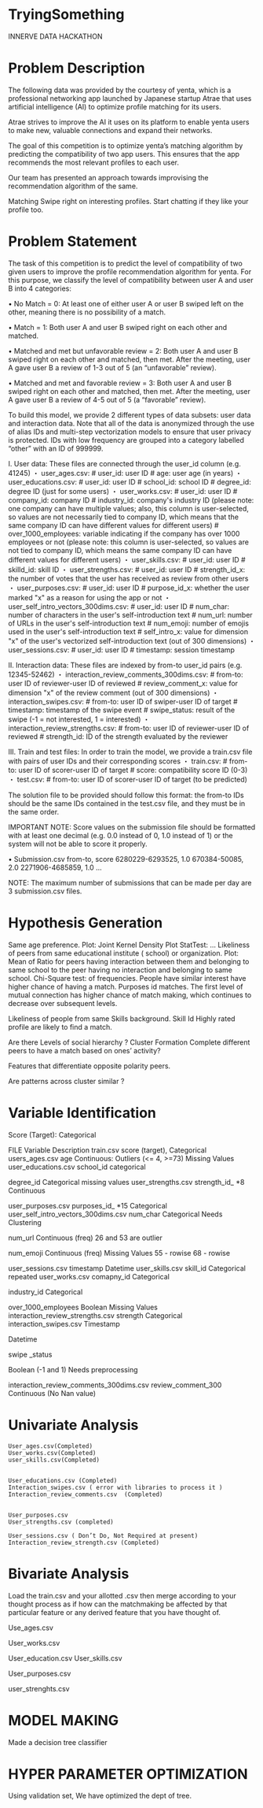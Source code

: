 # TryingSomething
INNERVE DATA HACKATHON

# Problem Description


The following data was provided by the courtesy of yenta, which is a professional networking app launched by Japanese startup Atrae that uses artificial intelligence (AI) to optimize profile matching for its users.

Atrae strives to improve the AI it uses on its platform to enable yenta users to make new, valuable connections and expand their networks.

The goal of this competition is to optimize yenta’s matching algorithm by predicting the compatibility of two app users. 
This ensures that the app recommends the most relevant profiles to each user.

Our team has  presented an approach towards improvising the recommendation algorithm of the same.

Matching
Swipe right on interesting profiles. Start chatting if they like your profile too.
 
 


















 # Problem Statement

The task of this competition is to predict the level of compatibility of two given users to improve the profile recommendation algorithm for yenta. For this purpose, we classify the level of compatibility between user A and user B into 4 categories: 

• No Match = 0: At least one of either user A or user B swiped left on the other, meaning there is no possibility of a match.

• Match = 1: Both user A and user B swiped right on each other and matched.

• Matched and met but unfavorable review = 2: Both user A and user B swiped right on each other and matched, then met. After the meeting, user A gave user B a review of 1-3 out of 5 (an “unfavorable” review).

• Matched and met and favorable review = 3: Both user A and user B swiped right on each other and matched, then met. After the meeting, user A gave user B a review of 4-5 out of 5 (a “favorable” review).

To build this model, we provide 2 different types of data subsets: user data and interaction data.
Note that all of the data is anonymized through the use of alias IDs and multi-step vectorization models to ensure that user privacy is protected. IDs with low frequency are grouped into a category labelled “other” with an ID of 999999.

I. User data: These files are connected through the user_id column (e.g. 41245)
・ user_ages.csv: 
     # user_id: user ID
     # age: user age (in years)
・ user_educations.csv: 
     # user_id: user ID
     # school_id: school ID
     # degree_id: degree ID (just for some users)
・ user_works.csv: 
     # user_id: user ID
     # company_id: company ID
     # industry_id: company's industry ID
     (please note: one company can have multiple values; also, this column is user-selected, so values are not 
       necessarily tied to company ID, which means that the same company ID can have different values for different 
       users)
     # over_1000_employees: variable indicating if the company has over 1000 employees or not
     (please note: this column is user-selected, so values are not tied to company ID, which means the same company 
       ID can have different values for different users)
・ user_skills.csv: 
     # user_id: user ID
     # skilld_id: skill ID
・ user_strengths.csv: 
     # user_id: user ID
     # strength_id_x: the number of votes that the user has received as review from other users
・ user_purposes.csv: 
     # user_id: user ID
     # purpose_id_x: whether the user marked "x" as a reason for using the app or not
・ user_self_intro_vectors_300dims.csv: 
     # user_id: user ID
     # num_char: number of characters in the user's self-introduction text
     # num_url: number of URLs in the user's self-introduction text
     # num_emoji: number of emojis used in the user's self-introduction text
     # self_intro_x: value for dimension "x" of the user's vectorized self-introduction text (out of 300 dimensions)
・ user_sessions.csv: 
     # user_id: user ID
     # timestamp: session timestamp

II. Interaction data: These files are indexed by from-to user_id pairs (e.g. 12345-52462)
・ interaction_review_comments_300dims.csv:
     # from-to: user ID of reviewer-user ID of reviewed
     # review_comment_x: value for dimension "x" of the review comment (out of 300 dimensions)
・ interaction_swipes.csv: 
     # from-to: user ID of swiper-user ID of target
     # timestamp: timestamp of the swipe event
     # swipe_status: result of the swipe (-1 = not interested, 1 = interested)
・ interaction_review_strengths.csv: 
     # from-to: user ID of reviewer-user ID of reviewed
     # strength_id: ID of the strength evaluated by the reviewer

III. Train and test files: In order to train the model, we provide a train.csv file with pairs of user IDs and their corresponding scores
・ train.csv: 
     # from-to: user ID of scorer-user ID of target
     # score: compatibility score ID (0-3)
・ test.csv: 
     # from-to: user ID of scorer-user ID of target (to be predicted)

The solution file to be provided should follow this format: the from-to IDs should be the same IDs contained in the test.csv file, and they must be in the same order.

IMPORTANT NOTE: Score values on the submission file should be formatted with at least one decimal (e.g. 0.0 instead of 0, 1.0 instead of 1) or the system will not be able to score it properly.

• Submission.csv
from-to, score
6280229-6293525, 1.0
670384-50085, 2.0
2271906-4685859, 1.0
...

NOTE: The maximum number of submissions that can be made per day are 3 submission.csv files.
















# Hypothesis Generation
Same age preference. 
Plot: Joint Kernel Density Plot
StatTest: ...
Likeliness of peers from same educational institute ( school) or organization. 
Plot: Mean of Ratio for peers having interaction between them and belonging to same school to the peer having no interaction and belonging to same school.
Chi-Square test: of frequencies.
People have similar interest have higher chance of having a match.
Purposes id matches.
The first level of mutual connection has higher chance of match making, which continues to decrease over subsequent levels.

Likeliness of people from same Skills background.
Skill Id
Highly rated profile are likely to find a match.

Are there Levels of social hierarchy ?
Cluster Formation
Complete different peers to have a match based on ones’ activity?

Features that differentiate opposite polarity peers.

Are patterns across cluster similar ?


# Variable Identification

Score (Target): Categorical

FILE
Variable
Description
train.csv
score
(target), Categorical
users_ages.csv
age
Continuous: 
Outliers (<= 4, >=73)
Missing Values
user_educations.csv
school_id
categorical


degree_id
Categorical
missing values
user_strengths.csv
strength_id_<n> *8
Continuous


user_purposes.csv
purposes_id_<n> *15
Categorical
user_self_intro_vectors_300dims.csv
 num_char
Categorical
Needs Clustering




num_url
Continuous (freq)
26 and 53 are outlier


num_emoji
Continuous (freq)
Missing Values
55 - rowise
68 - rowise



user_sessions.csv
timestamp
Datetime
user_skills.csv
skill_id
Categorical
repeated
user_works.csv
comapny_id
Categorical


industry_id
Categorical


over_1000_employees
Boolean
Missing Values
interaction_review_strengths.csv
strength
Categorical
interaction_swipes.csv
Timestamp


Datetime


swipe _status


Boolean (-1 and 1)
Needs  preprocessing


interaction_review_comments_300dims.csv
review_comment_300
Continuous (No Nan value)




# Univariate Analysis


	User_ages.csv(Completed)
	User_works.csv(Completed)
	user_skills.csv(Completed)


	User_educations.csv (Completed)
	Interaction_swipes.csv ( error with libraries to process it )
	Interaction_review_comments.csv  (Completed)


	User_purposes.csv
	User_strengths.csv (completed)

	User_sessions.csv ( Don’t Do, Not Required at present)
	Interaction_review_strength.csv (Completed)


#  Bivariate Analysis
Load the train.csv and your allotted .csv then merge according to your thought process as if how can the matchmaking be affected by that particular feature or any derived feature that you have thought of.


Use_ages.csv
		
User_works.csv
	

User_education.csv
User_skills.csv


User_purposes.csv
	
user_strenghts.csv


# MODEL MAKING

Made a decision tree classifier

# HYPER PARAMETER OPTIMIZATION

Using validation set, We have optimized the dept of tree. 


